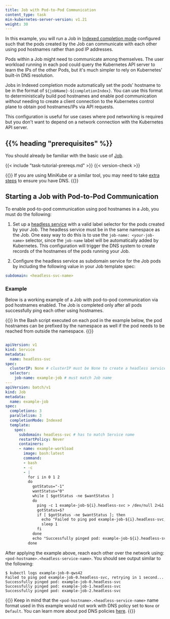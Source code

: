 ```yaml
---
title: Job with Pod-to-Pod Communication
content_type: task
min-kubernetes-server-version: v1.21
weight: 30
---
```


<!-- overview -->

In this example, you will run a Job in [Indexed completion mode](/blog/2021/04/19/introducing-indexed-jobs/) configured such that
the pods created by the Job can communicate with each other using pod hostnames rather than pod IP addresses.

Pods within a Job might need to communicate among themselves. The user workload running in each pod could query the Kubernetes API server
to learn the IPs of the other Pods, but it's much simpler to rely on Kubernetes' built-in DNS resolution.

Jobs in Indexed completion mode automatically set the pods' hostname to be in the format of
`${jobName}-${completionIndex}`. You can use this format to deterministically build
pod hostnames and enable pod communication *without* needing to create a client connection to
the Kubernetes control plane to obtain pod hostnames/IPs via API requests. 

This configuration is useful
for use cases where pod networking is required but you don't want to depend on a network 
connection with the Kubernetes API server.

## {{% heading "prerequisites" %}}

You should already be familiar with the basic use of [Job](/docs/concepts/workloads/controllers/job/).

{{< include "task-tutorial-prereqs.md" >}} {{< version-check >}}

{{<note>}}
If you are using MiniKube or a similar tool, you may need to take
[extra steps](https://minikube.sigs.k8s.io/docs/handbook/addons/ingress-dns/)
to ensure you have DNS.
{{</note>}}

<!-- steps -->

## Starting a Job with Pod-to-Pod Communication

To enable pod-to-pod communication using pod hostnames in a Job, you must do the following:

1. Set up a [headless service](/docs/concepts/services-networking/service/#headless-services)
with a valid label selector for the pods created by your Job. The headless service must be in the same namespace as 
the Job. One easy way to do this is to use the `job-name: <your-job-name>` selector, since the `job-name` label will be automatically added by Kubernetes. This configuration will trigger the DNS system to create records of the hostnames of 
the pods running your Job. 

2. Configure the headless service as subdomain service for the Job pods by including the following value in your Job template spec: 

  ```yaml
  subdomain: <headless-svc-name>
  ```

### Example 
Below is a working example of a Job with pod-to-pod communication via pod hostnames enabled.
The Job is completed only after all pods successfully ping each other using hostnames.

{{<note>}} In the Bash script executed on each pod in the example below, the pod hostnames can be prefixed by the namespace as well 
if the pod needs to be reached from outside the namespace. {{</note>}}

```yaml

apiVersion: v1
kind: Service
metadata:
  name: headless-svc
spec:
  clusterIP: None # clusterIP must be None to create a headless service
  selector:
    job-name: example-job # must match Job name
---
apiVersion: batch/v1
kind: Job
metadata:
  name: example-job
spec:
  completions: 3
  parallelism: 3
  completionMode: Indexed
  template:
    spec:
      subdomain: headless-svc # has to match Service name
      restartPolicy: Never
      containers:
      - name: example-workload
        image: bash:latest
        command:
        - bash
        - -c
        - |
          for i in 0 1 2
          do
            gotStatus="-1"
            wantStatus="0"             
            while [ $gotStatus -ne $wantStatus ]
            do                                       
              ping -c 1 example-job-${i}.headless-svc > /dev/null 2>&1
              gotStatus=$?                
              if [ $gotStatus -ne $wantStatus ]; then
                echo "Failed to ping pod example-job-${i}.headless-svc, retrying in 1 second..."
                sleep 1
              fi
            done                                                         
            echo "Successfully pinged pod: example-job-${i}.headless-svc"
          done
```

After applying the example above, reach each other over the network
using: `<pod-hostname>.<headless-service-name>`. You should see output similar to the following:
```
$ kubectl logs example-job-0-qws42
Failed to ping pod example-job-0.headless-svc, retrying in 1 second...
Successfully pinged pod: example-job-0.headless-svc
Successfully pinged pod: example-job-1.headless-svc
Successfully pinged pod: example-job-2.headless-svc
```
{{<note>}} Keep in mind that the `<pod-hostname>.<headless-service-name>` name format used
in this example would not work with DNS policy set to `None` or `Default`. You can learn more about pod
DNS policies [here](https://kubernetes.io/docs/concepts/services-networking/dns-pod-service/#pod-s-dns-policy). {{</note>}}
